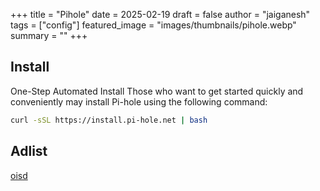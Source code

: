 +++
title = "Pihole"
date = 2025-02-19
draft = false
author = "jaiganesh"
tags = ["config"]
featured_image = "images/thumbnails/pihole.webp"
summary = ""
+++


## Install

One-Step Automated Install
Those who want to get started quickly and conveniently may install Pi-hole using the following command:

```bash
curl -sSL https://install.pi-hole.net | bash
```

## Adlist

[oisd](https://oisd.nl/setup/pihole)
